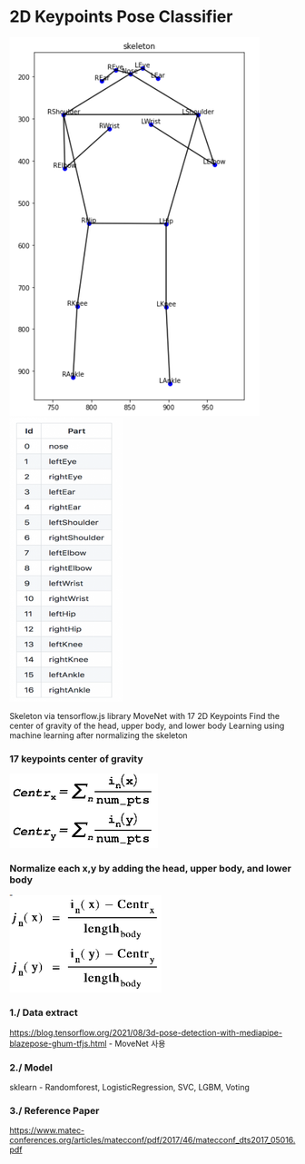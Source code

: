 # 2D Keypoints Pose Classifier

![pose_skeleton](img/skeleton.png) <img src="/img/keypoints.png" width="200" height="500"/>

Skeleton via tensorflow.js library
MoveNet with 17 2D Keypoints
Find the center of gravity of the head, upper body, and lower body
Learning using machine learning after normalizing the skeleton

### 17 keypoints center of gravity
![pose_centr1](img/centr1.png)

### Normalize each x,y by adding the head, upper body, and lower body
![pose_centr2](img/centr2.png)

### 1./ Data extract
https://blog.tensorflow.org/2021/08/3d-pose-detection-with-mediapipe-blazepose-ghum-tfjs.html - MoveNet 사용

### 2./ Model
sklearn -
Randomforest, LogisticRegression, SVC, LGBM, Voting

### 3./ Reference Paper
https://www.matec-conferences.org/articles/matecconf/pdf/2017/46/matecconf_dts2017_05016.pdf
